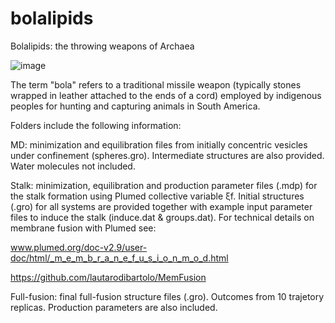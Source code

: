 # bolalipids
Bolalipids: the throwing weapons of Archaea

![image](https://github.com/user-attachments/assets/2d9eca7c-2e18-46df-b249-4157f6d41577)

The term "bola" refers to a traditional missile weapon (typically stones wrapped in leather attached to the ends of a cord) employed by indigenous peoples for hunting and capturing animals in South America.

Folders include the following information:

MD: minimization and equilibration files from initially concentric vesicles under confinement (spheres.gro). Intermediate structures are also provided. Water molecules not included.

Stalk: minimization, equilibration and production parameter files (.mdp) for the stalk formation using Plumed collective variable ξf. Initial structures (.gro) for all systems are provided together with example input parameter files to induce the stalk (induce.dat & groups.dat). For technical details on membrane fusion with Plumed see: 

www.plumed.org/doc-v2.9/user-doc/html/_m_e_m_b_r_a_n_e_f_u_s_i_o_n_m_o_d.html

https://github.com/lautarodibartolo/MemFusion


Full-fusion: final full-fusion structure files (.gro). Outcomes from 10 trajetory replicas. Production parameters are also included.
